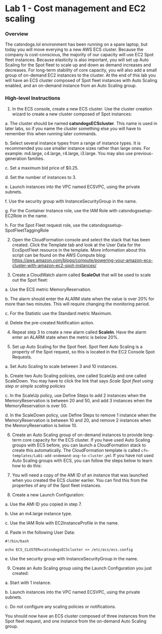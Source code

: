 # Lab 1 - Cost management and EC2 scaling
### Overview
The catsndogs.lol environment has been running on a spare laptop, but today you will move everying to a new AWS ECS cluster.
Because the company is cost-conscious, the majority of our capacity will use EC2 Spot fleet instances. Because elasticity is also important, you will set up Auto Scaling for the Spot fleet to scale up and down as demand increases and decreases.
For long-term stability of core capacity, you will also add a small group of on-demand EC2 instances to the cluster.
At the end of this lab you will have an ECS cluster composed of Spot fleet instances with Auto Scaling enabled, and an on-demand instance from an Auto Scaling group.

### High-level Instructions
1.	In the ECS console, create a new ECS cluster. Use the cluster creation wizard to create a new cluster composed of Spot instances:

   a.	The cluster should be named **catsndogsECScluster**. This name is used in later labs, so if you name the cluster something else you will have to remember this when running later commands.

   b.	Select several instance types from a range of instance types. It is recommended you use smaller instance sizes rather than large ones. For example: m4.large, c4.large, r4.large, i3.large. You may also use previous-generation families.

   c.	Set a maximum bid price of $0.25.

   d.	Set the number of instances to 3.

   e.	Launch instances into the VPC named ECSVPC, using the private subnets.

   f.	Use the security group with InstanceSecurityGroup in the name.

   g.	For the Container Instance role, use the IAM Role with catsndogssetup-EC2Role in the name.

   h.	For the Spot Fleet request role, use the catsndogssetup-SpotFleetTaggingRole

2.	Open the CloudFormation console and select the stack that has been created. Click the Template tab and look at the User Data for the EcsSpotFleet resource in the template. More information about this script can be found on the AWS Compute blog: https://aws.amazon.com/blogs/compute/powering-your-amazon-ecs-cluster-with-amazon-ec2-spot-instances/

3.	Create a CloudWatch alarm called **ScaleOut** that will be used to scale out the Spot fleet:

   a.	Use the ECS metric MemoryReservation.

   b.	The alarm should enter the ALARM state when the value is over 20% for more than two minutes. This will require changing the monitoring period.

   c.	For the Statistic use the Standard metric Maximum.

   d.	Delete the pre-created Notification action.

4.	Repeat step 3 to create a new alarm called **ScaleIn**. Have the alarm enter an ALARM state when the metric is below 20%.

5.	Set up Auto Scaling for the Spot fleet. Spot fleet Auto Scaling is a property of the Spot request, so this is located in the EC2 Console Spot Requests.

   a. Set Auto Scaling to scale between 3 and 10 instances.

   b. Create two Auto Scaling policies, one called ScaleUp and one called ScaleDown. You may have to click the link that says *Scale Spot fleet using step or simple scaling policies*

   c. In the ScaleUp policy, use Define Steps to add 2 instances when the MemoryReservation is between 20 and 50, and add 3 instances when the MemoryReservation is over 50.

   d. In the ScaleDown policy, use Define Steps to remove 1 instance when the MemoryReservation is between 10 and 20, and remove 2 instances when the MemoryReservation is below 10.

6.	Create an Auto Scaling group of on-demand instances to provide long-term core capacity for the ECS cluster. If you have used Auto Scaling groups with ECS before, you can launch a CloudFormation stack to create this automatically. The CloudFormation template is called `cfn-templates/Lab1-add-ondemand-asg-to-cluster.yml` If you have not used Auto Scaling groups with ECS, you can follow the steps below to learn how to do this:

7.	You will need a copy of the AMI ID of an instance that was launched when you created the ECS cluster earlier. You can find this from the properties of any of the Spot fleet instances.

8.	Create a new Launch Configuration:

   a.	Use the AMI ID you copied in step 7.

   b.	Use an m4.large instance type.

   c.	Use the IAM Role with EC2InstanceProfile in the name.

   d.	Paste in the following User Data:

```
#!/bin/bash

echo ECS_CLUSTER=catsndogsECScluster >> /etc/ecs/ecs.config

```

   e.	Use the security group with InstanceSecurityGroup in the name.

9.	Create an Auto Scaling group using the Launch Configuration you just created:

   a.	Start with 1 instance.

   b.	Launch instances into the VPC named ECSVPC, using the private subnets.

   c.	Do not configure any scaling policies or notifications.

You should now have an ECS cluster composed of three instances from the Spot fleet request, and one instance from the on-demand Auto Scaling group.
